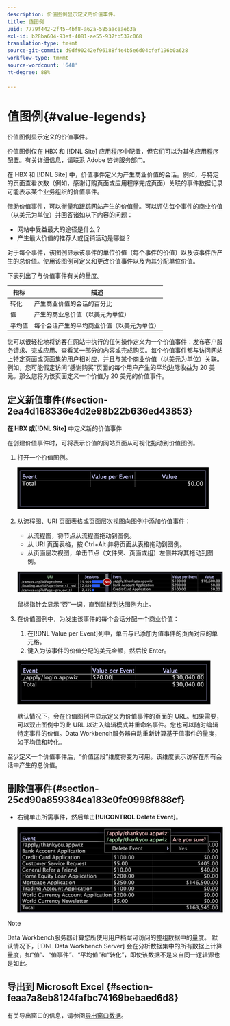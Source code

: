 ```yaml
---
description: 价值图例显示定义的价值事件。
title: 值图例
uuid: 7779f442-2f45-4bf8-a62a-585aaceaeb3a
exl-id: b28ba604-93ef-4081-ae55-937fb537c068
translation-type: tm+mt
source-git-commit: d9df90242ef96188f4e4b5e6d04cfef196b0a628
workflow-type: tm+mt
source-wordcount: '648'
ht-degree: 88%

---
```


# 值图例{#value-legends}

价值图例显示定义的价值事件。

价值图例仅在 HBX 和 [!DNL Site] 应用程序中配置，但它们可以为其他应用程序配置。有关详细信息，请联系 Adobe 咨询服务部门。

在 HBX 和 [!DNL Site] 中，价值事件定义为产生商业价值的会话。例如，与特定的页面查看次数（例如，感谢订购页面或应用程序完成页面）关联的事件数据记录可能表示某个业务组织的价值事件。

借助价值事件，可以衡量和跟踪网站产生的价值量。可以评估每个事件的商业价值（以美元为单位）并回答诸如以下内容的问题：

* 网站中受益最大的途径是什么？
* 产生最大价值的推荐人或促销活动是哪些？

对于每个事件，该图例显示该事件的单位价值（每个事件的价值）以及该事件所产生的总价值。使用该图例可定义和更改价值事件以及为其分配单位价值。

下表列出了与价值事件有关的量度。

| 指标 | 描述 |
|---|---|
| 转化 | 产生商业价值的会话的百分比 |
| 值 | 产生的商业总价值（以美元为单位） |
| 平均值 | 每个会话产生的平均商业价值（以美元为单位） |

您可以很轻松地将访客在网站中执行的任何操作定义为一个价值事件：发布客户服务请求、完成应用、查看某一部分的内容或完成购买。每个价值事件都与访问网站上特定页面或页面集的用户相对应，并且与某个商业价值（以美元为单位）关联。例如，您可能假定访问“感谢购买”页面的每个用户产生的平均边际收益为 20 美元。那么您将为该页面定义一个价值为 20 美元的价值事件。

## 定义新值事件{#section-2ea4d168336e4d2e98b22b636ed43853}

**在 HBX 或[!DNL Site]** 中定义新的价值事件

在创建价值事件时，可将表示价值的网站页面从可视化拖动到价值图例。

1. 打开一个价值图例。

   ![](assets/lgd_ValueLegend.png)

1. 从流程图、URI 页面表格或页面层次视图向图例中添加价值事件：

   * 从流程图，将节点从流程图拖动到图例。
   * 从 URI 页面表格，按 Ctrl+Alt 并将页面从表格拖动到图例。
   * 从页面层次视图，单击节点（文件夹、页面或组）左侧并将其拖动到图例。

   ![](assets/client-leg.png)

   鼠标指针会显示“否”一词，直到鼠标到达图例为止。

1. 在价值图例中，为发生该事件的每个会话分配一个商业价值：

   1. 在[!DNL Value per Event]列中，单击与已添加为值事件的页面对应的单元格。
   1. 键入为该事件的价值分配的美元金额，然后按 Enter。

   ![](assets/lgd_ValueLegend_Value.png)

   默认情况下，会在价值图例中显示定义为价值事件的页面的 URL。如果需要，可以双击图例中的此 URL 以进入编辑模式并重命名事件。您也可以随时编辑特定事件的价值。Data Workbench服务器自动重新计算基于值事件的量度，如平均值和转化。

至少定义一个价值事件后，“价值区段”维度将变为可用。该维度表示访客在所有会话中产生的总价值。

## 删除值事件{#section-25cd90a859384ca183c0fc0998f888cf}

* 右键单击所需事件，然后单击&#x200B;**[!UICONTROL Delete Event]**。

   ![](assets/lgd_ValueLegend_deleteEvent.png)

>[!NOTE]
>
>Data Workbench服务器计算您所使用用户档案可访问的整组数据中的量度。 默认情况下，[!DNL Data Workbench Server] 会在分析数据集中的所有数据上计算量度，如“值”、“值事件”、“平均值”和“转化”，即使该数据不是来自同一逻辑源也是如此。

## 导出到 Microsoft Excel {#section-feaa7a8eb8124fafbc74169bebaed6d8}

有关导出窗口的信息，请参阅[导出窗口数据](../../../../home/c-get-started/c-wk-win-wksp/c-exp-win-data.md#concept-8df61d64ed434cc5a499023c44197349)。
